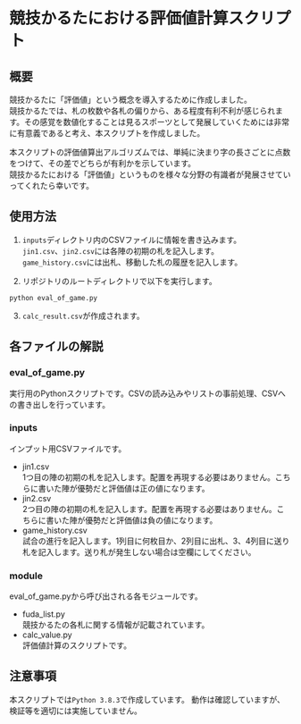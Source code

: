 # 競技かるたにおける評価値計算スクリプト

## 概要
競技かるたに「評価値」という概念を導入するために作成しました。  
競技かるたでは、札の枚数や各札の偏りから、ある程度有利不利が感じられます。その感覚を数値化することは見るスポーツとして発展していくためには非常に有意義であると考え、本スクリプトを作成しました。

本スクリプトの評価値算出アルゴリズムでは、単純に決まり字の長さごとに点数をつけて、その差でどちらが有利かを示しています。  
競技かるたにおける「評価値」というものを様々な分野の有識者が発展させていってくれたら幸いです。


## 使用方法

1. `inputs`ディレクトリ内のCSVファイルに情報を書き込みます。  
`jin1.csv`、`jin2.csv`には各陣の初期の札を記入します。  
`game_history.csv`には出札、移動した札の履歴を記入します。

2. リポジトリのルートディレクトリで以下を実行します。
```
python eval_of_game.py
```
3. `calc_result.csv`が作成されます。 

## 各ファイルの解説
### eval_of_game.py
実行用のPythonスクリプトです。CSVの読み込みやリストの事前処理、CSVへの書き出しを行っています。
### inputs
インプット用CSVファイルです。
- jin1.csv  
1つ目の陣の初期の札を記入します。配置を再現する必要はありません。こちらに書いた陣が優勢だと評価値は正の値になります。
- jin2.csv  
2つ目の陣の初期の札を記入します。配置を再現する必要はありません。こちらに書いた陣が優勢だと評価値は負の値になります。
- game_history.csv  
試合の進行を記入します。1列目に何枚目か、2列目に出札、3、4列目に送り札を記入します。送り札が発生しない場合は空欄にしてください。
### module
eval_of_game.pyから呼び出される各モジュールです。
- fuda_list.py  
競技かるたの各札に関する情報が記載されています。
- calc_value.py  
評価値計算のスクリプトです。


## 注意事項
本スクリプトでは`Python 3.8.3`で作成しています。
動作は確認していますが、検証等を適切には実施していません。
